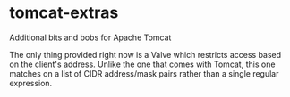 # tomcat-extras
Additional bits and bobs for Apache Tomcat

The only thing provided right now is a Valve which restricts access based on the client's address.  Unlike the one that
comes with Tomcat, this one matches on a list of CIDR address/mask pairs rather than a single regular expression.
